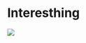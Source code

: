 # Interesthing
![](align=https://komarev.com/ghpvc/?username=your-github-username&style=plastic&label=BUDDY+COUNT&abbreviated=true&color=green)
